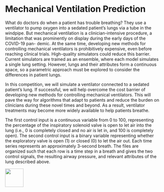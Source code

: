 # Mechanical Ventilation Prediction

What do doctors do when a patient has trouble breathing? They use a ventilator to pump oxygen into
a sedated patient’s lungs via a tube in the windpipe. But mechanical ventilation is a clinician-intensive
procedure, a limitation that was prominently on display during the early days of the COVID-19 pan-
demic. At the same time, developing new methods for controlling mechanical ventilators is prohibitively
expensive, even before reaching clinical trials. High-quality simulators could reduce this barrier.
Current simulators are trained as an ensemble, where each model simulates a single lung setting. However,
lungs and their attributes form a continuous space, so a parametric approach must be explored to consider
the differences in patient lungs.

In this competition, we will simulate a ventilator connected to a sedated patient’s lung.
If successful, we will help overcome the cost barrier of developing new methods for controlling mechanical
ventilators. This will pave the way for algorithms that adapt to patients and reduce the burden on
clinicians during these novel times and beyond. As a result, ventilator treatments may become more
widely available to help patients breathe.

The first control input is a continuous variable from 0 to 100, representing the percentage of the inspiratory
solenoid valve is open to let air into the lung (i.e., 0 is completely closed and no air is let in, and 100
is completely open). The second control input is a binary variable representing whether the exploratory
valve is open (1) or closed (0) to let the air out.
Each time series represents an approximately 3-second breath. The files are organized such that each row
is a time step in a breath and gives the two control signals, the resulting airway pressure, and relevant
attributes of the lung described above.

<img src="[https://raw.githubusercontent.com/google/deluca-lung/main/assets/2020-10-02%20Ventilator%20diagram.svg)https://raw.githubusercontent.com/google/deluca-lung/main/assets/2020-10-02%20Ventilator%20diagram.svg](https://raw.githubusercontent.com/google/deluca-lung/main/assets/2020-10-02%20Ventilator%20diagram.svg)https://raw.githubusercontent.com/google/deluca-lung/main/assets/2020-10-02%20Ventilator%20diagram.svg](https://www.the-odd-dataguy.com/images/posts/20211101/flow_screenshot.png)https://www.the-odd-dataguy.com/images/posts/20211101/flow_screenshot.png](https://www.the-odd-dataguy.com/images/posts/20211101/flow_screenshot.png)https://www.the-odd-dataguy.com/images/posts/20211101/flow_screenshot.png]" height="60" width="60" >
